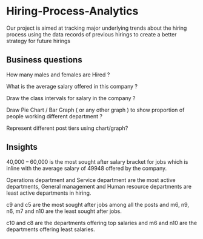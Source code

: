 # Hiring-Process-Analytics
Our project is aimed at tracking major underlying trends about the hiring process using the data records of previous hirings to create a better strategy for future hirings
## Business questions
How many males and females are Hired ?

What is the average salary offered in this company ?

Draw the class intervals for salary in the company ?

Draw Pie Chart / Bar Graph ( or any other graph ) to show proportion of people working different department ?

Represent different post tiers using chart/graph?

## Insights
40,000 – 60,000 is the most sought after salary bracket for jobs which is inline with the average salary of 49948 offered by the company.

Operations department and Service department are the most active departments, General management and Human resource departments are least active departments in hiring.

c9 and c5 are the most sought after jobs among all the posts and m6, n9, n6, m7 and n10 are the least sought after jobs.

c10 and c8 are the departments offering top salaries and m6 and n10 are the departments offering least salaries.


